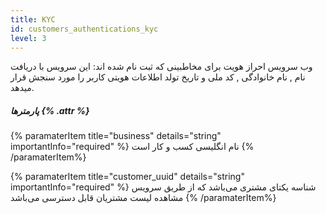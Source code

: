 ```yaml
---
title: KYC
id: customers_authentications_kyc
level: 3
---
```


وب سرویس احراز هویت برای مخاطبینی که ثبت نام شده اند:
این سرویس با دریافت نام , نام خانوادگی , کد ملی و تاریخ تولد اطلاعات هویتی کاربر را مورد سنجش قرار میدهد.


##### پارمترها {% .attr %}

{% paramaterItem title="business" details="string" importantInfo="required" %}
نام انگلیسی کسب و کار است
{% /paramaterItem%}

{% paramaterItem title="customer_uuid" details="string" importantInfo="required" %}
شناسه یکتای مشتری می‌باشد که از طریق سرویس مشاهده لیست مشتریان قابل دسترسی می‌باشد
{% /paramaterItem%}